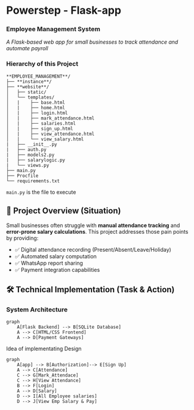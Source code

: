 # Powerstep - Flask-app
### Employee Management System

*A Flask-based web app for small businesses to track attendance and automate payroll*

### Hierarchy of this Project
``` 
**EMPLOYEE_MANAGEMENT**/
├── **instance**/
├── **website**/
│   ├── static/
│   └── templates/
│   |    ├── base.html
│   |    ├── home.html
│   |    ├── login.html
│   |    ├── mark_attendance.html
│   |    ├── salaries.html
│   |    ├── sign_up.html
│   |    ├── view_attendance.html
│   |    └── view_salary.html
|   ├── __init__.py
|   ├── auth.py
|   ├── models2.py
|   ├── salarylogic.py
|   └── views.py
├── main.py
├── Procfile
└── requirements.txt
```
 `main.py` is the file to execute


## 📌 Project Overview (Situation)

Small businesses often struggle with **manual attendance tracking** and **error-prone salary calculations**. This project addresses those pain points by providing:
- ✅ Digital attendance recording (Present/Absent/Leave/Holiday)
- ✅ Automated salary computation
- ✅ WhatsApp report sharing
- ✅ Payment integration capabilities

## 🛠 Technical Implementation (Task & Action)

### System Architecture

```mermaid
graph
    A[Flask Backend] --> B[SQLite Database]
    A --> C[HTML/CSS Frontend]
    A --> D[Payment Gateways]
```
Idea of implementating Design
```mermaid
graph
    A[app] --> B[Authorization]--> E[Sign Up]
    A --> C[Attendance]
    C --> G[Mark_Attendace]
    C --> H[View Attendance]
    B --> F[Login]
    A --> D[Salary]
    D --> I[All Employee salaries]
    D --> J[View Emp Salary & Pay] 
```







